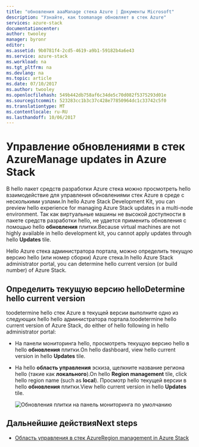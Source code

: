 ```yaml
---
title: "обновления aaaManage стека Azure | Документы Microsoft"
description: "Узнайте, как toomanage обновляет в стек Azure"
services: azure-stack
documentationcenter: 
author: twooley
manager: byronr
editor: 
ms.assetid: 9b0781f4-2cd5-4619-a9b1-59182b4a6e43
ms.service: azure-stack
ms.workload: na
ms.tgt_pltfrm: na
ms.devlang: na
ms.topic: article
ms.date: 07/10/2017
ms.author: twooley
ms.openlocfilehash: 549b442db758af6c34de5c70d082f5375293d01e
ms.sourcegitcommit: 523283cc1b3c37c428e77850964dc1c33742c5f0
ms.translationtype: MT
ms.contentlocale: ru-RU
ms.lasthandoff: 10/06/2017
---
```

# <a name="manage-updates-in-azure-stack"></a><span data-ttu-id="b5217-103">Управление обновлениями в стек Azure</span><span class="sxs-lookup"><span data-stu-id="b5217-103">Manage updates in Azure Stack</span></span>

<span data-ttu-id="b5217-104">В hello пакет средств разработки Azure стека можно просмотреть hello взаимодействие для управления обновлениями стек Azure в среде с несколькими узлами.</span><span class="sxs-lookup"><span data-stu-id="b5217-104">In hello Azure Stack Development Kit, you can preview hello experience for managing Azure Stack updates in a multi-node environment.</span></span> <span data-ttu-id="b5217-105">Так как виртуальные машины не высокой доступности в пакете средств разработки hello, не удается применить обновления с помощью hello **обновления** плитки.</span><span class="sxs-lookup"><span data-stu-id="b5217-105">Because virtual machines are not highly available in hello development kit, you cannot apply updates through hello **Updates** tile.</span></span>

<span data-ttu-id="b5217-106">Hello Azure стека администратора портала, можно определить текущую версию hello (или номер сборки) Azure стека.</span><span class="sxs-lookup"><span data-stu-id="b5217-106">In hello Azure Stack administrator portal, you can determine hello current version (or build number) of Azure Stack.</span></span>

## <a name="determine-hello-current-version"></a><span data-ttu-id="b5217-107">Определить текущую версию hello</span><span class="sxs-lookup"><span data-stu-id="b5217-107">Determine hello current version</span></span>

<span data-ttu-id="b5217-108">toodetermine hello стек Azure в текущей версии выполните одно из следующих hello hello администратора портала.</span><span class="sxs-lookup"><span data-stu-id="b5217-108">toodetermine hello current version of Azure Stack, do either of hello following in hello administrator portal:</span></span>

- <span data-ttu-id="b5217-109">На панели мониторинга hello, просмотреть текущую версию hello в hello **обновления** плитки.</span><span class="sxs-lookup"><span data-stu-id="b5217-109">On hello dashboard, view hello current version in hello **Updates** tile.</span></span>
- <span data-ttu-id="b5217-110">На hello **область управления** эскиза, щелкните название региона hello (такие как **локального**).</span><span class="sxs-lookup"><span data-stu-id="b5217-110">On hello **Region management** tile, click hello region name (such as **local**).</span></span> <span data-ttu-id="b5217-111">Просмотр hello текущей версии в hello **обновления** плитки.</span><span class="sxs-lookup"><span data-stu-id="b5217-111">View hello current version in hello **Updates** tile.</span></span>

   ![Обновления плитки на панель мониторинга по умолчанию](./media/azure-stack-updates/image1.png)

## <a name="next-steps"></a><span data-ttu-id="b5217-113">Дальнейшие действия</span><span class="sxs-lookup"><span data-stu-id="b5217-113">Next steps</span></span>

* [<span data-ttu-id="b5217-114">Область управления в стек Azure</span><span class="sxs-lookup"><span data-stu-id="b5217-114">Region management in Azure Stack</span></span>](azure-stack-region-management.md)     


